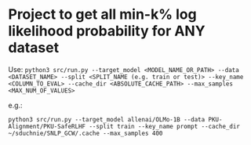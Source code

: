 # Project to get all min-k% log likelihood probability for ANY dataset


Use:
`python3 src/run.py --target_model <MODEL_NAME_OR_PATH> --data <DATASET_NAME> --split <SPLIT_NAME (e.g. train or test)> --key_name <COLUMN_TO_EVAL> --cache_dir <ABSOLUTE_CACHE_PATH> --max_samples <MAX_NUM_OF_VALUES>`

e.g.:
```
python3 src/run.py --target_model allenai/OLMo-1B --data PKU-Alignment/PKU-SafeRLHF --split train --key_name prompt --cache_dir ~/sduchnie/SNLP_GCW/.cache --max_samples 400
```
